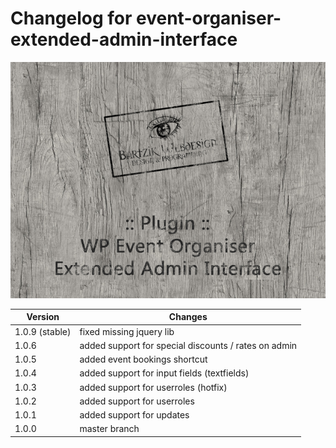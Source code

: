 # Changelog for event-organiser-extended-admin-interface
![event-organiser-extended-admin-interface](/screenshot.jpg)

Version | Changes
------- | -------
1.0.9 (stable) | fixed missing jquery lib
1.0.6 | added support for special discounts / rates on admin
1.0.5 | added event bookings shortcut
1.0.4 | added support for input fields (textfields)
1.0.3 | added support for userroles (hotfix)
1.0.2 | added support for userroles
1.0.1 | added support for updates
1.0.0 | master branch